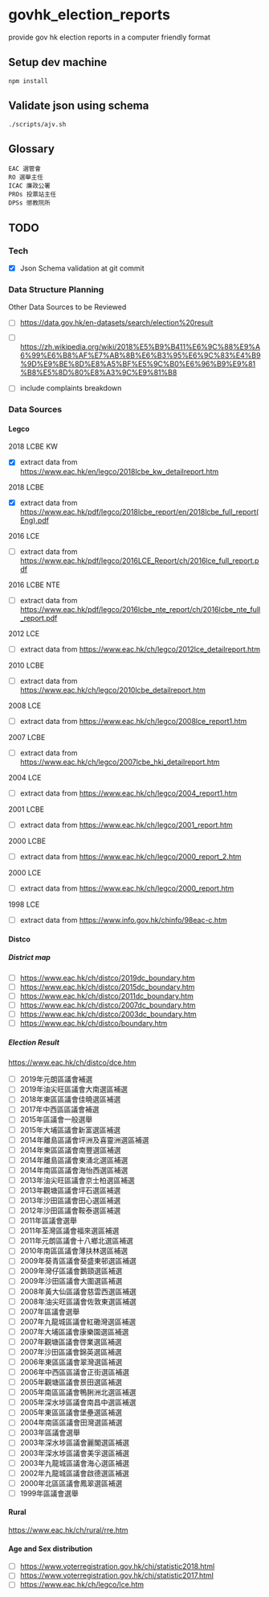 # govhk_election_reports

provide gov hk election reports in a computer friendly format

## Setup dev machine


```
npm install
```


## Validate json using schema

```
./scripts/ajv.sh
```


## Glossary

```
EAC 選管會
RO 選舉主任
ICAC 廉政公署
PROs 投票站主任
DPSs 懲教院所
```

## TODO

### Tech

- [X] Json Schema validation at git commit


### Data Structure Planning

Other Data Sources to be Reviewed
- [ ] https://data.gov.hk/en-datasets/search/election%20result
- [ ] https://zh.wikipedia.org/wiki/2018%E5%B9%B411%E6%9C%88%E9%A6%99%E6%B8%AF%E7%AB%8B%E6%B3%95%E6%9C%83%E4%B9%9D%E9%BE%8D%E8%A5%BF%E5%9C%B0%E6%96%B9%E9%81%B8%E5%8D%80%E8%A3%9C%E9%81%B8
- [ ] include complaints breakdown


### Data Sources

#### Legco

2018 LCBE KW
- [X] extract data from https://www.eac.hk/en/legco/2018lcbe_kw_detailreport.htm

2018 LCBE
- [X] extract data from https://www.eac.hk/pdf/legco/2018lcbe_report/en/2018lcbe_full_report(Eng).pdf

2016 LCE
- [ ] extract data from https://www.eac.hk/pdf/legco/2016LCE_Report/ch/2016lce_full_report.pdf

2016 LCBE NTE
- [ ] extract data from https://www.eac.hk/pdf/legco/2016lcbe_nte_report/ch/2016lcbe_nte_full_report.pdf

2012 LCE
- [ ] extract data from https://www.eac.hk/ch/legco/2012lce_detailreport.htm

2010 LCBE
- [ ] extract data from https://www.eac.hk/ch/legco/2010lcbe_detailreport.htm

2008 LCE
- [ ] extract data from https://www.eac.hk/ch/legco/2008lce_report1.htm

2007 LCBE
- [ ] extract data from https://www.eac.hk/ch/legco/2007lcbe_hki_detailreport.htm

2004 LCE
- [ ] extract data from https://www.eac.hk/ch/legco/2004_report1.htm

2001 LCBE
- [ ] extract data from https://www.eac.hk/ch/legco/2001_report.htm

2000 LCBE
- [ ] extract data from https://www.eac.hk/ch/legco/2000_report_2.htm

2000 LCE
- [ ] extract data from https://www.eac.hk/ch/legco/2000_report.htm

1998 LCE
- [ ] extract data from https://www.info.gov.hk/chinfo/98eac-c.htm

#### Distco

##### District map

- [ ] https://www.eac.hk/ch/distco/2019dc_boundary.htm
- [ ] https://www.eac.hk/ch/distco/2015dc_boundary.htm
- [ ] https://www.eac.hk/ch/distco/2011dc_boundary.htm
- [ ] https://www.eac.hk/ch/distco/2007dc_boundary.htm
- [ ] https://www.eac.hk/ch/distco/2003dc_boundary.htm
- [ ] https://www.eac.hk/ch/distco/boundary.htm

##### Election Result

https://www.eac.hk/ch/distco/dce.htm

- [ ] 2019年元朗區議會補選
- [ ] 2019年油尖旺區議會大南選區補選
- [ ] 2018年東區區議會佳曉選區補選
- [ ] 2017年中西區區議會補選
- [ ] 2015年區議會一般選舉
- [ ] 2015年大埔區議會新富選區補選
- [ ] 2014年離島區議會坪洲及喜靈洲選區補選
- [ ] 2014年東區區議會南豐選區補選
- [ ] 2014年離島區議會東涌北選區補選
- [ ] 2014年南區區議會海怡西選區補選
- [ ] 2013年油尖旺區議會京士柏選區補選
- [ ] 2013年觀塘區議會坪石選區補選
- [ ] 2013年沙田區議會田心選區補選
- [ ] 2012年沙田區議會鞍泰選區補選
- [ ] 2011年區議會選舉
- [ ] 2011年荃灣區議會福來選區補選
- [ ] 2011年元朗區議會十八鄉北選區補選
- [ ] 2010年南區區議會薄扶林選區補選
- [ ] 2009年葵青區議會葵盛東邨選區補選
- [ ] 2009年灣仔區議會鵝頸選區補選
- [ ] 2009年沙田區議會大圍選區補選
- [ ] 2008年黃大仙區議會慈雲西選區補選
- [ ] 2008年油尖旺區議會佐敦東選區補選
- [ ] 2007年區議會選舉
- [ ] 2007年九龍城區議會紅磡灣選區補選
- [ ] 2007年大埔區議會康樂園選區補選
- [ ] 2007年觀塘區議會啓業選區補選
- [ ] 2007年沙田區議會錦英選區補選
- [ ] 2006年東區區議會翠灣選區補選
- [ ] 2006年中西區區議會正街選區補選
- [ ] 2005年觀塘區議會景田選區補選
- [ ] 2005年南區區議會鴨脷洲北選區補選
- [ ] 2005年深水埗區議會南昌中選區補選
- [ ] 2005年東區區議會堡壘選區補選
- [ ] 2004年南區區議會田灣選區補選
- [ ] 2003年區議會選舉
- [ ] 2003年深水埗區議會麗閣選區補選
- [ ] 2003年深水埗區議會美孚選區補選
- [ ] 2003年九龍城區議會海心選區補選
- [ ] 2002年九龍城區議會啟德選區補選
- [ ] 2000年北區區議會鳳翠選區補選
- [ ] 1999年區議會選舉

#### Rural

https://www.eac.hk/ch/rural/rre.htm

#### Age and Sex distribution

- [ ] https://www.voterregistration.gov.hk/chi/statistic2018.html
- [ ] https://www.voterregistration.gov.hk/chi/statistic2017.html
- [ ] https://www.eac.hk/ch/legco/lce.htm